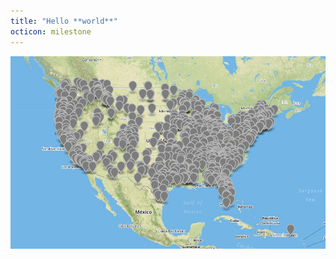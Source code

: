 ```yaml
---
title: "Hello **world**"
octicon: milestone
---
```


![prototype output](images/prototype-output.png)
